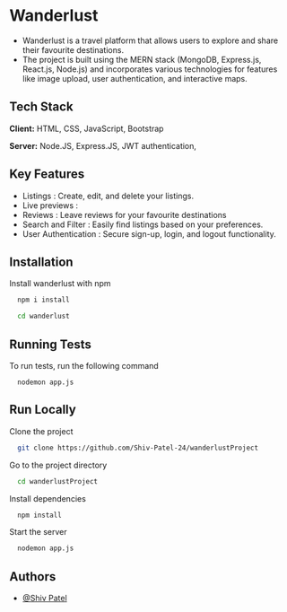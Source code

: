 
# Wanderlust

- Wanderlust is a travel platform that allows users to explore and share their favourite destinations. 
- The project is built using the MERN stack (MongoDB, Express.js, React.js, Node.js) and incorporates various technologies for features like image upload, user authentication, and interactive maps.

## Tech Stack

**Client:** HTML, CSS, JavaScript, Bootstrap

**Server:** Node.JS, Express.JS, JWT authentication, 


## Key Features

- Listings : Create, edit, and delete your listings.
- Live previews : 
- Reviews : Leave reviews for your favourite destinations
- Search and Filter : Easily find listings based on your preferences.
- User Authentication : Secure sign-up, login, and logout functionality.


## Installation

Install wanderlust with npm

```bash
  npm i install  
```

```bash
  cd wanderlust
```

## Running Tests

To run tests, run the following command

```base
  nodemon app.js
```


## Run Locally

Clone the project

```bash
  git clone https://github.com/Shiv-Patel-24/wanderlustProject
```

Go to the project directory

```bash
  cd wanderlustProject
```

Install dependencies

```bash
  npm install
```

Start the server

```bash
  nodemon app.js
```


## Authors

- [@Shiv Patel](https://github.com/Shiv-Patel-24)

